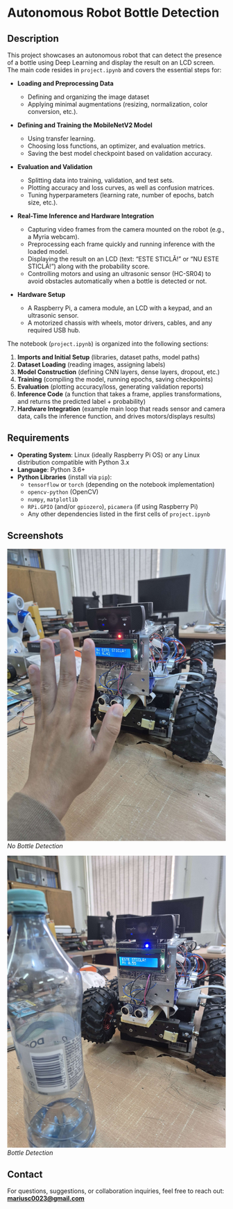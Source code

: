 # Autonomous Robot Bottle Detection

## Description
This project showcases an autonomous robot that can detect the presence of a bottle using Deep Learning and display the result on an LCD screen. The main code resides in `project.ipynb` and covers the essential steps for:

- **Loading and Preprocessing Data**  
  - Defining and organizing the image dataset 
  - Applying minimal augmentations (resizing, normalization, color conversion, etc.).

- **Defining and Training the MobileNetV2 Model**  
  - Using transfer learning.
  - Choosing loss functions, an optimizer, and evaluation metrics.  
  - Saving the best model checkpoint based on validation accuracy.

- **Evaluation and Validation**  
  - Splitting data into training, validation, and test sets.  
  - Plotting accuracy and loss curves, as well as confusion matrices.  
  - Tuning hyperparameters (learning rate, number of epochs, batch size, etc.).

- **Real-Time Inference and Hardware Integration**  
  - Capturing video frames from the camera mounted on the robot (e.g., a Myria webcam).  
  - Preprocessing each frame quickly and running inference with the loaded model.  
  - Displaying the result on an LCD (text: “ESTE STICLĂ!” or “NU ESTE STICLĂ!”) along with the probability score.  
  - Controlling motors and using an ultrasonic sensor (HC-SR04) to avoid obstacles automatically when a bottle is detected or not.

- **Hardware Setup**  
  - A Raspberry Pi, a camera module, an LCD with a keypad, and an ultrasonic sensor.  
  - A motorized chassis with wheels, motor drivers, cables, and any required USB hub.  

The notebook (`project.ipynb`) is organized into the following sections:
1. **Imports and Initial Setup** (libraries, dataset paths, model paths)  
2. **Dataset Loading** (reading images, assigning labels)  
3. **Model Construction** (defining CNN layers, dense layers, dropout, etc.)  
4. **Training** (compiling the model, running epochs, saving checkpoints)  
5. **Evaluation** (plotting accuracy/loss, generating validation reports)  
6. **Inference Code** (a function that takes a frame, applies transformations, and returns the predicted label + probability)  
7. **Hardware Integration** (example main loop that reads sensor and camera data, calls the inference function, and drives motors/displays results)

## Requirements
- **Operating System**: Linux (ideally Raspberry Pi OS) or any Linux distribution compatible with Python 3.x  
- **Language**: Python 3.6+  
- **Python Libraries** (install via `pip`):  
  - `tensorflow` or `torch` (depending on the notebook implementation)  
  - `opencv-python` (OpenCV)  
  - `numpy`, `matplotlib`  
  - `RPi.GPIO` (and/or `gpiozero`), `picamera` (if using Raspberry Pi)  
  - Any other dependencies listed in the first cells of `project.ipynb`  

## Screenshots

![No Bottle Detection](no_bottle.jpg)  
*No Bottle Detection*

![Bottle Detection](bottle.jpg)  
*Bottle Detection*

## Contact
For questions, suggestions, or collaboration inquiries, feel free to reach out:  
**mariusc0023@gmail.com**
